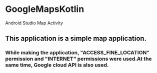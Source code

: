 # GoogleMapsKotlin
Android Studio Map Activity
## This application is a simple map application.
### While making the application, "ACCESS_FINE_LOCATION" permission and "INTERNET" permissions were used.At the same time, Google cloud API is also used.


